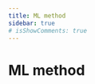 ```yaml
---
title: ML method
sidebar: true
# isShowComments: true
---
```

# ML method
<ClientOnly>
<title-pv/>
</ClientOnly>






<ClientOnly>
  <leave/>
</ClientOnly/>